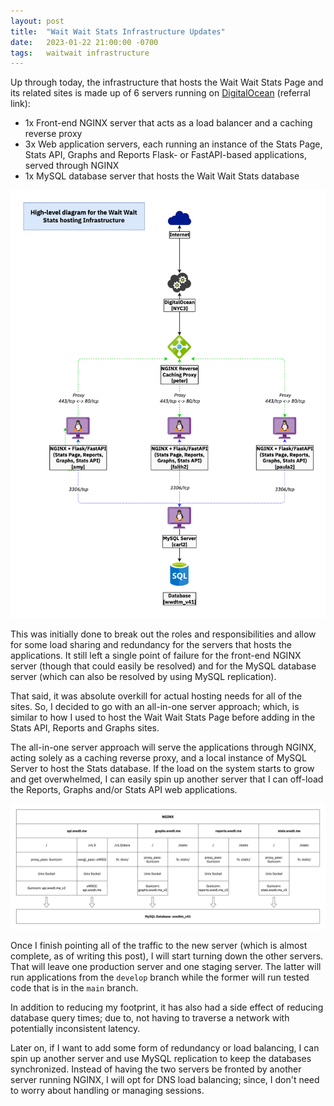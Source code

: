 ```yaml
---
layout: post
title:  "Wait Wait Stats Infrastructure Updates"
date:   2023-01-22 21:00:00 -0700
tags:   waitwait infrastructure
---
```


Up through today, the infrastructure that hosts the Wait Wait Stats Page and its related sites is made up of 6 servers running on [DigitalOcean](https://www.digitalocean.com/?refcode=511267eeda51&utm_campaign=Referral_Invite&utm_medium=Referral_Program&utm_source=badge") (referral link):

* 1x Front-end NGINX server that acts as a load balancer and a caching reverse proxy
* 3x Web application servers, each running an instance of the Stats Page, Stats API, Graphs and Reports Flask- or FastAPI-based applications, served through NGINX
* 1x MySQL database server that hosts the Wait Wait Stats database

[![Diagram of the Wait Wait Stats Infrastructure in 2022](/assets/images/wait-wait-stats-infrastructure-2022.png "Diagram of the Wait Wait Stats Infrastructure in 2022")](/assets/images/wait-wait-stats-infrastructure-2022.png)

This was initially done to break out the roles and responsibilities and allow for some load sharing and redundancy for the servers that hosts the applications. It still left a single point of failure for the front-end NGINX server (though that could easily be resolved) and for the MySQL database server (which can also be resolved by using MySQL replication).

That said, it was absolute overkill for actual hosting needs for all of the sites. So, I decided to go with an all-in-one server approach; which, is similar to how I used to host the Wait Wait Stats Page before adding in the Stats API, Reports and Graphs sites.

The all-in-one server approach will serve the applications through NGINX, acting solely as a caching reverse proxy, and a local instance of MySQL Server to host the Stats database. If the load on the system starts to grow and get overwhelmed, I can easily spin up another server that I can off-load the Reports, Graphs and/or Stats API web applications.

[![Diagram of the Wait Wait Stats Infrastructure in 2023](/assets/images/wait-wait-stats-infrastructure-2023.png "Diagram of the Wait Wait Stats Infrastructure in 2023")](/assets/images/wait-wait-stats-infrastructure-2023.png)

Once I finish pointing all of the traffic to the new server (which is almost complete, as of writing this post), I will start turning down the other servers. That will leave one production server and one staging server. The latter will run applications from the `develop` branch while the former will run tested code that is in the `main` branch.

In addition to reducing my footprint, it has also had a side effect of reducing database query times; due to, not having to traverse a network with potentially inconsistent latency.

Later on, if I want to add some form of redundancy or load balancing, I can spin up another server and use MySQL replication to keep the databases synchronized. Instead of having the two servers be fronted by another server running NGINX, I will opt for DNS load balancing; since, I don't need to worry about handling or managing sessions.
